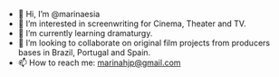 - 👋 Hi, I’m @marinaesia
- 👀 I’m interested in screenwriting for Cinema, Theater and TV.
- 🌱 I’m currently learning dramaturgy.
- 💞️ I’m looking to collaborate on original film projects from producers bases in Brazil, Portugal and Spain.
- 📫 How to reach me: marinahjp@gmail.com

<!---
marinaesia/marinaesia is a ✨ special ✨ repository because its `README.md` (this file) appears on your GitHub profile.
You can click the Preview link to take a look at your changes.
--->
